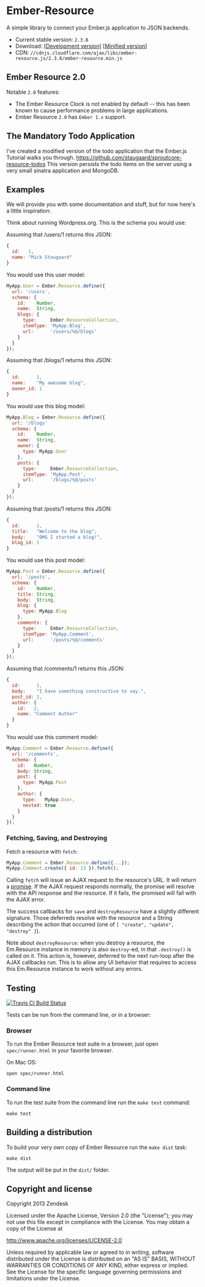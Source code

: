 # Ember-Resource

A simple library to connect your Ember.js application to JSON backends.

* Current stable version: `2.3.8`
* Download: \[[Development version][1]] \[[Minified version][2]]
* CDN: `//cdnjs.cloudflare.com/ajax/libs/ember-resource.js/2.3.8/ember-resource.min.js`

## Ember Resource 2.0

Notable `2.0` features:

* The Ember Resource Clock is not enabled by default -- this has been known to cause performance problems in large applications.
* Ember Resource `2.0` has `Ember 1.x` support.

## The Mandatory Todo Application

I've created a modified version of the todo application that the Ember.js Tutorial walks you through.
https://github.com/staugaard/sproutcore-resource-todos
This version persists the todo items on the server using a very small sinatra application and MongoDB.

## Examples

We will provide you with some documentation and stuff, but for now here's a little inspiration:

Think about running Wordpress.org. This is the schema you would use:

Assuming that /users/1 returns this JSON:

```javascript
{
  id:   1,
  name: "Mick Staugaard"
}
```

You would use this user model:

```javascript
MyApp.User = Ember.Resource.define({
  url: '/users',
  schema: {
    id:    Number,
    name:  String,
    blogs: {
      type:     Ember.ResourceCollection,
      itemType: 'MyApp.Blog',
      url:      '/users/%@/blogs'
    }
  }
});
```

Assuming that /blogs/1 returns this JSON:

```javascript
{
  id:      1,
  name:    "My awesome blog",
  owner_id: 1
}
```

You would use this blog model:

```javascript
MyApp.Blog = Ember.Resource.define({
  url: '/blogs'
  schema: {
    id:    Number,
    name:  String,
    owner: {
      type: MyApp.User
    },
    posts: {
      type:     Ember.ResourceCollection,
      itemType: 'MyApp.Post',
      url:      '/blogs/%@/posts'
    }
  }
});
```

Assuming that /posts/1 returns this JSON:

```javascript
{
  id:      1,
  title:   "Welcome to the blog",
  body:    "OMG I started a blog!",
  blog_id: 1
}
```

You would use this post model:

```javascript
MyApp.Post = Ember.Resource.define({
  url: '/posts',
  schema: {
    id:    Number,
    title: String,
    body:  String,
    blog: {
      type: MyApp.Blog
    },
    comments: {
      type:     Ember.ResourceCollection,
      itemType: 'MyApp.Comment',
      url:      '/posts/%@/comments'
    }
  }
});
```

Assuming that /comments/1 returns this JSON:

```javascript
{
  id:      1,
  body:    "I have something constructive to say.",
  post_id: 1,
  author: {
    id:   2,
    name: "Comment Author"
  }
}
```

You would use this comment model:

```javascript
MyApp.Comment = Ember.Resource.define({
  url: '/comments',
  schema: {
    id:   Number,
    body: String,
    post: {
      type: MyApp.Post
    },
    author: {
      type:   MyApp.User,
      nested: true
    }
  }
});
```

### Fetching, Saving, and Destroying

Fetch a resource with `fetch`:

```javascript
MyApp.Comment = Ember.Resource.define({...});
MyApp.Comment.create({ id: 13 }).fetch();
```

Calling `fetch` will issue an AJAX request to the resource's URL. It will
return a [promise](http://api.jquery.com/category/deferred-object/). If the
AJAX request responds normally, the promise will resolve with the API response
and the resource. If it fails, the promised will fail with the AJAX error.

The success callbacks for `save` and `destroyResource` have a slightly
different signature. Those deferreds resolve with the resource and a String
describing the action that occurred (one of
`[ "create", "update", "destroy" ]`).

Note about `destroyResource`: when you destroy a resource, the Em.Resource
instance in memory is also `destroy`-ed, in that `.destroy()` is called on
it. This action is, however, deferred to the next run-loop after the AJAX
callbacks run. This is to allow any UI behavior that requires to access this
Em.Resource instance to work without any errors.


## Testing

[![Travis CI Build Status](https://api.travis-ci.org/zendesk/ember-resource.svg)](https://travis-ci.org/zendesk/ember-resource)

Tests can be run from the command line, or in a browser:

### Browser

To run the Ember Resource test suite in a browser, just open `spec/runner.html`
in your favorite browser.

On Mac OS:

    open spec/runner.html

### Command line

To run the test suite from the command line run the `make test` command:

    make test

## Building a distribution

To build your very own copy of Ember Resource run the `make dist` task:

    make dist

The output will be put in the `dist/` folder.

## Copyright and license

Copyright 2013 Zendesk

Licensed under the Apache License, Version 2.0 (the "License"); you may not use this file except in compliance with the License.
You may obtain a copy of the License at

http://www.apache.org/licenses/LICENSE-2.0

Unless required by applicable law or agreed to in writing, software distributed under the License is distributed on an "AS IS" BASIS, WITHOUT WARRANTIES OR CONDITIONS OF ANY KIND, either express or implied. See the License for the specific language governing permissions and limitations under the License.

[1]: https://cdnjs.cloudflare.com/ajax/libs/ember-resource.js/2.3.8/ember-resource.js
[2]: https://cdnjs.cloudflare.com/ajax/libs/ember-resource.js/2.3.8/ember-resource.min.js
[3]: http://semver.org/
[4]: https://github.com/zendesk/ember-resource/tree/2-0-stable
